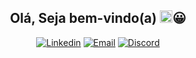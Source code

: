 <h2 align="center">
  Olá, Seja bem-vindo(a)
  <img src="https://raw.githubusercontent.com/iampavangandhi/iampavangandhi/master/gifs/Hi.gif" width="20" height="20">😀
</h2>
<p align="center">
   <a href="https://www.linkedin.com/in/akleyalves/" target="_blank"><img alt="Linkedin" title="Linkedin" src="https://img.shields.io/badge/linkedin-2986cc.svg?style=for-the-badge&logo=linkedin&logoColor=white"/></a>
   <a href="mailto:akleyalvescr@gmail.com" target="_blank"><img alt="Email" title="Email" src="https://img.shields.io/badge/Email-4de874?style=for-the-badge&logo=gmail&logoColor=white"/></a>
   <a href="https://discord.gg/vAqK3NDn" target="_blank"><img alt="Discord" title="Discord" src="https://img.shields.io/badge/Discord-7289DA?style=for-the-badge&logo=discord&logoColor=white"/></a>
</p>
